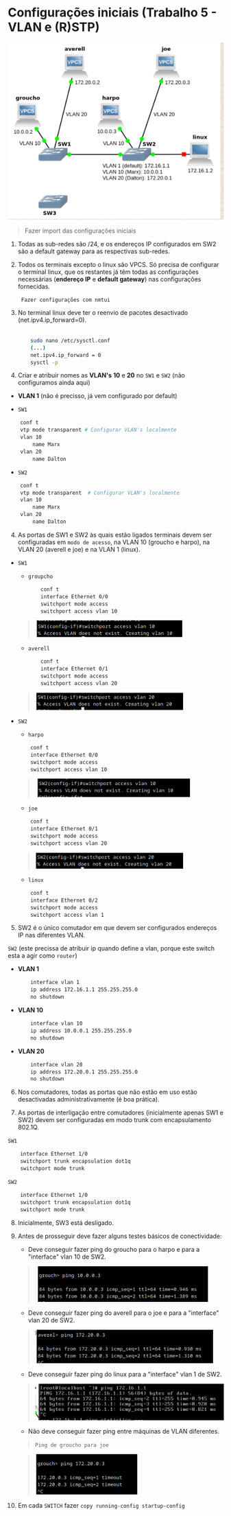 # Configurações iniciais (Trabalho 5 - VLAN e (R)STP)

![alt text](img/image.png)


> Fazer import das configurações iniciais

1. Todas as sub-redes são /24, e os endereços IP configurados em SW2 são a default gateway para as respectivas sub-redes.

2. Todos os terminais excepto o linux são VPCS. Só precisa de configurar o terminal linux, que os restantes já têm todas as configurações necessárias (**endereço IP** e **default gateway**) nas configurações fornecidas.


        Fazer configurações com nmtui


3. No terminal linux deve ter o reenvio de pacotes desactivado (net.ipv4.ip_forward=0).

    ``` bash

        sudo nano /etc/sysctl.conf
        (...)
        net.ipv4.ip_forward = 0
        sysctl -p
    ```

4. Criar e atribuir nomes as **VLAN's** **10** e **20** no ```SW1``` e ```SW2``` (não configuramos ainda aqui)


+ **VLAN 1** (não é precisso, já vem configurado por default)


+ ```SW1```

```bash
    conf t 
    vtp mode transparent # Configurar VLAN's localmente 
    vlan 10 
        name Marx
    vlan 20 
        name Dalton 
```


+ ```SW2```

```bash
    conf t 
    vtp mode transparent  # Configurar VLAN's localmente 
    vlan 10 
        name Marx
    vlan 20 
        name Dalton 
```


4. As portas de SW1 e SW2 às quais estão ligados terminais devem ser configuradas em ```modo de acesso```, na VLAN 10 (groucho e harpo), na VLAN 20 (averell e joe) e na VLAN 1 (linux).

+ ```SW1```

    + ```groupcho```
    
        ``` bash
            conf t 
            interface Ethernet 0/0
            switchport mode access
            switchport access vlan 10
        ```

    >![alt text](img/image-1.png)

    +  ```averell```

        ``` bash
            conf t 
            interface Ethernet 0/1
            switchport mode access
            switchport access vlan 20
        ```


    > ![alt text](img/image-2.png)

+ ```SW2``` 

    + ```harpo```

    ``` bash
        conf t 
        interface Ethernet 0/0
        switchport mode access
        switchport access vlan 10
    ```
    >![alt text](img/image-3.png)

    + ```joe```

    ``` bash
        conf t 
        interface Ethernet 0/1
        switchport mode access
        switchport access vlan 20
    ```

    > ![alt text](img/image-4.png)

    + ```linux```

    ``` bash
        conf t 
        interface Ethernet 0/2
        switchport mode access
        switchport access vlan 1
    ```

5. SW2 é o único comutador em que devem ser configurados endereços IP nas diferentes VLAN.


```SW2``` (este precissa de atribuir ip quando define a vlan, porque este switch esta a agir como ```router```)

+ **VLAN 1**

    ```bash
        interface vlan 1
        ip address 172.16.1.1 255.255.255.0
        no shutdown
    ```

+ **VLAN 10**

    ```bash
        interface vlan 10
        ip address 10.0.0.1 255.255.255.0
        no shutdown
    ```

+ **VLAN 20**

    ```bash
        interface vlan 20
        ip address 172.20.0.1 255.255.255.0
        no shutdown
    ```


6. Nos comutadores, todas as portas que não estão em uso estão desactivadas administrativamente (é boa prática).

7. As portas de interligação entre comutadores (inicialmente apenas SW1 e SW2) devem ser configuradas em modo trunk com encapsulamento 802.1Q.

```SW1```

```bash
    interface Ethernet 1/0
    switchport trunk encapsulation dot1q
    switchport mode trunk
```

```SW2```

```bash
    interface Ethernet 1/0
    switchport trunk encapsulation dot1q
    switchport mode trunk
```



8. Inicialmente, SW3 está desligado.

9. Antes de prosseguir deve fazer alguns testes básicos de conectividade:

    + Deve conseguir fazer ping do groucho para o harpo e para a "interface" vlan 10 de SW2.

    > ![alt text](img/image-5.png)

    + Deve conseguir fazer ping do averell para o joe e para a "interface" vlan 20 de SW2.

    > ![alt text](img/image-6.png)

    + Deve conseguir fazer ping do linux para a "interface" vlan 1 de SW2.

    > ![alt text](img/image-7.png)

    + Não deve conseguir fazer ping entre máquinas de VLAN diferentes.


    > ```Ping de groucho para joe```

    > ![alt text](img/image-8.png)

10. Em cada ```SWITCH``` fazer ```copy running-config startup-config``` 